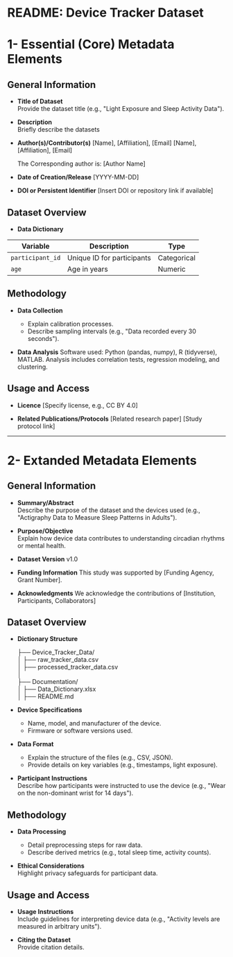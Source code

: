 # README: Device Tracker Dataset

# 1- Essential (Core) Metadata Elements  

## General Information

- **Title of Dataset**  
  Provide the dataset title (e.g., "Light Exposure and Sleep Activity Data").

- **Description**  
  Briefly describe the datasets

- **Author(s)/Contributor(s)**
  [Name], [Affiliation], [Email]
  [Name], [Affiliation], [Email]

  The Corresponding author is: [Author Name]

- **Date of Creation/Release** [YYYY-MM-DD]

- **DOI or Persistent Identifier** [Insert DOI or repository link if available]

## Dataset Overview

- **Data Dictionary**

| **Variable**     | **Description**                | **Type**     |  
|------------------|--------------------------------|--------------|  
| `participant_id` | Unique ID for participants     | Categorical  |  
| `age`            | Age in years                   | Numeric      |


## Methodology

- **Data Collection**  
  - Explain calibration processes.  
  - Describe sampling intervals (e.g., "Data recorded every 30 seconds").

- **Data Analysis** 
  Software used: Python (pandas, numpy), R (tidyverse), MATLAB.
  Analysis includes correlation tests, regression modeling, and clustering.

  
## Usage and Access

- **Licence** 
  [Specify license, e.g., CC BY 4.0]

- **Related Publications/Protocols**
  [Related research paper]
  [Study protocol link]
---

# 2- Extanded Metadata Elements 

## General Information

- **Summary/Abstract**  
  Describe the purpose of the dataset and the devices used (e.g., "Actigraphy Data to Measure Sleep Patterns in Adults").

- **Purpose/Objective**  
  Explain how device data contributes to understanding circadian rhythms or mental health.

- **Dataset Version** v1.0
  
-  **Funding Information** This study was supported by [Funding Agency, Grant Number].

- **Acknowledgments**
  We acknowledge the contributions of [Institution, Participants, Collaborators]

## Dataset Overview

- **Dictionary Structure**

  ├── Device_Tracker_Data/       
  │   ├── raw_tracker_data.csv        
  │   ├── processed_tracker_data.csv        
  │       
  ├── Documentation/       
  │   ├── Data_Dictionary.xlsx      
  │   ├── README.md  

- **Device Specifications**  
  - Name, model, and manufacturer of the device.  
  - Firmware or software versions used.

- **Data Format**  
  - Explain the structure of the files (e.g., CSV, JSON).  
  - Provide details on key variables (e.g., timestamps, light exposure).

- **Participant Instructions**  
  Describe how participants were instructed to use the device (e.g., "Wear on the non-dominant wrist for 14 days").

## Methodology

- **Data Processing**  
  - Detail preprocessing steps for raw data.  
  - Describe derived metrics (e.g., total sleep time, activity counts).
  
- **Ethical Considerations**  
  Highlight privacy safeguards for participant data.

## Usage and Access

- **Usage Instructions**  
  Include guidelines for interpreting device data (e.g., "Activity levels are measured in arbitrary units").

- **Citing the Dataset**  
  Provide citation details.
